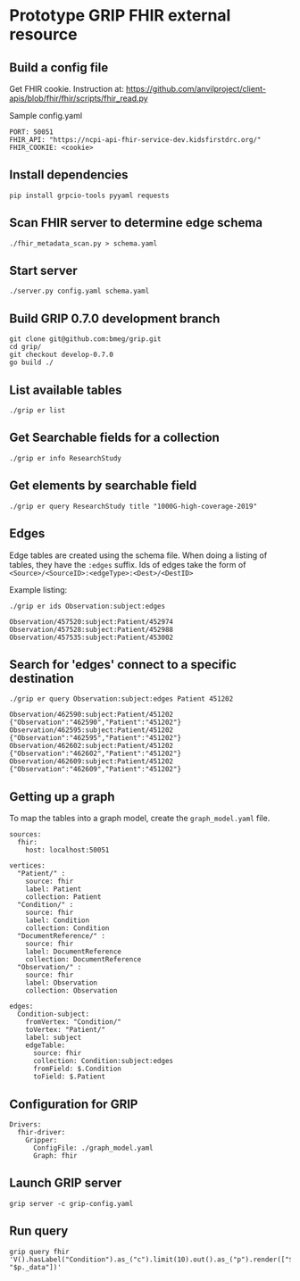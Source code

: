 
# Prototype GRIP FHIR external resource


## Build a config file

Get FHIR cookie. Instruction at: https://github.com/anvilproject/client-apis/blob/fhir/fhir/scripts/fhir_read.py

Sample config.yaml
```
PORT: 50051
FHIR_API: "https://ncpi-api-fhir-service-dev.kidsfirstdrc.org/"
FHIR_COOKIE: <cookie>
```

## Install dependencies
```
pip install grpcio-tools pyyaml requests
```

## Scan FHIR server to determine edge schema
```
./fhir_metadata_scan.py > schema.yaml
```

## Start server
```
./server.py config.yaml schema.yaml
```

## Build GRIP 0.7.0 development branch
```
git clone git@github.com:bmeg/grip.git
cd grip/
git checkout develop-0.7.0
go build ./
```

## List available tables
```
./grip er list
```

## Get Searchable fields for a collection
```
./grip er info ResearchStudy
```

## Get elements by searchable field
```
./grip er query ResearchStudy title "1000G-high-coverage-2019"
```


## Edges
Edge tables are created using the schema file. When doing a listing of tables,
they have the `:edges` suffix. Ids of edges take the form of
`<Source>/<SourceID>:<edgeType>:<Dest>/<DestID>`

Example listing:
```
./grip er ids Observation:subject:edges

Observation/457520:subject:Patient/452974
Observation/457528:subject:Patient/452988
Observation/457535:subject:Patient/453002
```

## Search for 'edges' connect to a specific destination
```
./grip er query Observation:subject:edges Patient 451202

Observation/462590:subject:Patient/451202	{"Observation":"462590","Patient":"451202"}
Observation/462595:subject:Patient/451202	{"Observation":"462595","Patient":"451202"}
Observation/462602:subject:Patient/451202	{"Observation":"462602","Patient":"451202"}
Observation/462609:subject:Patient/451202	{"Observation":"462609","Patient":"451202"}
```


## Getting up a graph

To map the tables into a graph model, create the `graph_model.yaml` file.


```
sources:
  fhir:
    host: localhost:50051

vertices:
  "Patient/" :
    source: fhir
    label: Patient
    collection: Patient
  "Condition/" :
    source: fhir
    label: Condition
    collection: Condition
  "DocumentReference/" :
    source: fhir
    label: DocumentReference
    collection: DocumentReference
  "Observation/" :
    source: fhir
    label: Observation
    collection: Observation

edges:
  Condition-subject:
    fromVertex: "Condition/"
    toVertex: "Patient/"
    label: subject
    edgeTable:
      source: fhir
      collection: Condition:subject:edges
      fromField: $.Condition
      toField: $.Patient

```

## Configuration for GRIP
```
Drivers:
  fhir-driver:
    Gripper:
      ConfigFile: ./graph_model.yaml
      Graph: fhir
```

## Launch GRIP server
```
grip server -c grip-config.yaml
```


## Run query
```
grip query fhir 'V().hasLabel("Condition").as_("c").limit(10).out().as_("p").render(["$c._data", "$p._data"])'
```
